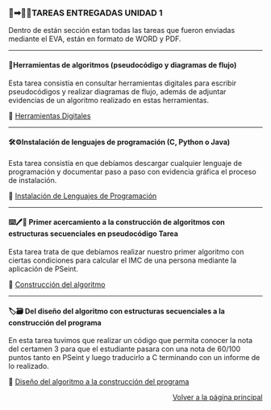 ### 💽➡︎👩‍🏫TAREAS ENTREGADAS UNIDAD 1

Dentro de están sección estan todas las tareas que fueron enviadas mediante el EVA, están en formato de WORD y PDF.

---

#### 📎Herramientas de algoritmos (pseudocódigo y diagramas de flujo)

Esta tarea consistía en consultar herramientas digitales para escribir pseudocódigos y realizar diagramas de flujo, además de adjuntar evidencias de un algoritmo realizado en estas herramientas.

📄 [Herramientas Digitales](https://drive.google.com/file/d/1uubCDzd9-oaNhC8Ws3U-SBO4YWBCDPWS/view?usp=sharing)


---

#### 🛠️⚙️Instalación de lenguajes de programación (C, Python o Java)

Esta tarea consistía en que debíamos descargar cualquier lenguaje de programación y documentar paso a paso con evidencia gráfica el proceso de instalación.

📄 [Instalación de Lenguajes de Programación](https://drive.google.com/file/d/1wJ7ftDC6kfi8Z67DZuVQQ8SSiuY2liYE/view?usp=sharing)

---

#### ⌨️🖊️🧾 Primer acercamiento a la construcción de algoritmos con estructuras secuenciales en pseudocódigo Tarea

Esta tarea trata de que debíamos realizar nuestro primer algoritmo con ciertas condiciones para calcular el IMC de una persona mediante la aplicación de PSeint.

📄 [Construcción del algoritmo](https://drive.google.com/file/d/16zWnIVRX1sjGPKP3dw_2TBxuxkUE91VU/view?usp=sharing)

---

#### 🏷️🗃️ Del diseño del algoritmo con estructuras secuenciales a la construcción del programa

En esta tarea tuvimos que realizar un código que permita conocer la nota del certamen 3 para que el estudiante pasara con una nota de 60/100 puntos tanto en PSeint y luego traducirlo a C terminando con un informe de lo realizado.

📄 [Diseño del algoritmo a la construcción del programa](https://drive.google.com/drive/folders/11G226Ce8juoHyEcsG3wFNsCmb-pFiru0?usp=sharing)




<p align="right">
  <a href="index.md">Volver a la página principal</a>
</p>




